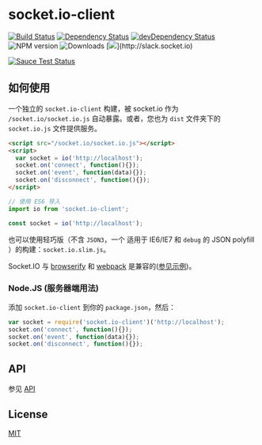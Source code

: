 
# socket.io-client

[![Build Status](https://secure.travis-ci.org/socketio/socket.io-client.svg?branch=master)](http://travis-ci.org/socketio/socket.io-client)
[![Dependency Status](https://david-dm.org/socketio/socket.io-client.svg)](https://david-dm.org/socketio/socket.io-client)
[![devDependency Status](https://david-dm.org/socketio/socket.io-client/dev-status.svg)](https://david-dm.org/socketio/socket.io-client#info=devDependencies)
![NPM version](https://badge.fury.io/js/socket.io-client.svg)
![Downloads](http://img.shields.io/npm/dm/socket.io-client.svg?style=flat)
[![](http://slack.socket.io/badge.svg?)](http://slack.socket.io)

[![Sauce Test Status](https://saucelabs.com/browser-matrix/socket.svg)](https://saucelabs.com/u/socket)

## 如何使用

一个独立的 `socket.io-client` 构建，被 socket.io 作为 `/socket.io/socket.io.js` 自动暴露。或者，您也为 `dist` 文件夹下的 `socket.io.js` 文件提供服务。

```html
<script src="/socket.io/socket.io.js"></script>
<script>
  var socket = io('http://localhost');
  socket.on('connect', function(){});
  socket.on('event', function(data){});
  socket.on('disconnect', function(){});
</script>
```

```js
// 使用 ES6 导入
import io from 'socket.io-client';

const socket = io('http://localhost');
```

也可以使用轻巧版（不含 `JSON3`，一个 适用于 IE6/IE7 和 `debug` 的 JSON polyfill ）的构建：`socket.io.slim.js`。

Socket.IO 与 [browserify](http://browserify.org/) 和 [webpack](https://webpack.js.org/) 是兼容的([参见示例](https://github.com/socketio/socket.io/tree/2.0.3/examples/webpack-build))。

### Node.JS (服务器端用法)

  添加 `socket.io-client` 到你的 `package.json`，然后：

  ```js
  var socket = require('socket.io-client')('http://localhost');
  socket.on('connect', function(){});
  socket.on('event', function(data){});
  socket.on('disconnect', function(){});
  ```

## API

参见 [API](/docs/API.md)

## License

[MIT](/LICENSE)
